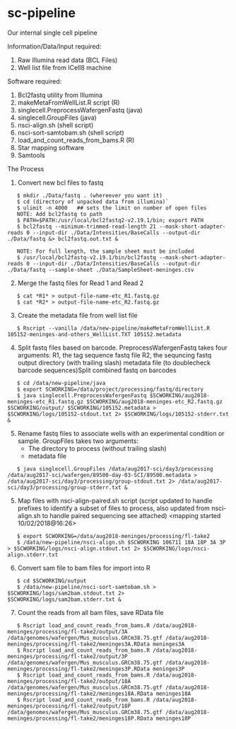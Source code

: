# sc-pipeline
Our internal single cell pipeline

Information/Data/Input required:
   1) Raw Illumina read data (BCL Files)
   2) Well list file from ICell8 machine
   
Software required:
   1) Bcl2fastq utility from Illumina
   2) makeMetaFromWellList.R script  (R)
   3) singlecell.PreprocessWafergenFastq (java)
   4) singlecell.GroupFiles (java)
   5) nsci-align.sh (shell script)
   6) nsci-sort-samtobam.sh (shell script)
   7) load_and_count_reads_from_bams.R (R)
   8) Star mapping software
   9) Samtools
   
   
The Process   
   
1) Convert new bcl files to fastq
```  
   $ mkdir ./Data/fastq . (whereever you want it)
   $ cd (directory of unpacked data from illumina)`
   $ ulimit -n 4000   ## sets the limit on number of open files
   NOTE: Add bcl2fastq to path 
   $ PATH=$PATH:/usr/local/bcl2fastq2-v2.19.1/bin; export PATH
   $ bcl2fastq --minimum-trimmed-read-length 21 --mask-short-adapter-reads 0 --input-dir ./Data/Intensities/BaseCalls --output-dir ./Data/fastq &> bcl2fastq.out.txt &

   NOTE: For full length, the sample sheet must be included
   $ /usr/local/bcl2fastq-v2.19.1/bin/bcl2fastq --mask-short-adapter-reads 0 --input-dir ./Data/Intensities/BaseCalls --output-dir ./Data/fastq --sample-sheet ./Data/SampleSheet-meninges.csv
``` 
2) Merge the fastq files for Read 1 and Read 2
```
   $ cat *R1* > output-file-name-etc_R1.fastq.gz
   $ cat *R2* > output-file-name-etc_R2.fastq.gz
```
3) Create the metadata file from well list file
```
   $ Rscript --vanilla /data/new-pipeline/makeMetaFromWellList.R 105152-meninges-and-others_WellList.TXT 105152.metadata
```
4)  Split fastq files based on barcode. PreprocessWafergenFastq takes four arguments:
                      R1, the tag sequence fastq file
                      R2, the sequncing fastq
                      output directory (with trailing slash)
                      metadata file (to doublecheck barcode sequences)Split combined fastq on barcodes
                      
```
   $ cd /data/new-pipeline/java
   $ export SCWORKING=/data/project/processing/fastq/directory
   $ java singlecell.PreprocessWafergenFastq $SCWORKING/aug2018-meninges-etc_R1.fastq.gz $SCWORKING/aug2018-meninges-etc_R2.fastq.gz $SCWORKING/output/ $SCWORKING/105152.metadata > $SCWORKING/logs/105152-stdout.txt 2> $SCWORKING/logs/105152-stderr.txt &
```
5) Rename fastq files to associate wells with an experimental condition or sample.  GroupFiles takes two arguments:
    * The directory to process (without trailing slash)
    * metadata file
```
   $ java singlecell.GroupFiles /data/aug2017-sci/day3/processing /data/aug2017-sci/wafergen/89500-day-03-SCI/89500.metadata > /data/aug2017-sci/day3/processing/group-stdout.txt 2> /data/aug2017-sci/day3/processing/group-stderr.txt &
```
5) Map files with nsci-align-paired.sh script (script updated to handle prefixes to identify a subset of files to process, also updated from nsci-align.sh to handle paired sequencing see attached) <mapping started 10/02/2018@16:26>
```
   $ export SCWORKING=/data/aug2018-meninges/processing/fl-take2
   $ /data/new-pipeline/nsci-align.sh $SCWORKING 106711 18A 18P 3A 3P > $SCWORKING/logs/nsci-align.stdout.txt 2> $SCWORKING/logs/nsci-align.stderr.txt
```
6) Convert sam file to bam files for import into R
```
   $ cd $SCWORKING/output
   $ /data/new-pipeline/nsci-sort-samtobam.sh > $SCWORKING/logs/sam2bam.stdout.txt 2> $SCWORKING/logs/sam2bam.stderr.txt &
```
7) Count the reads from all bam files, save RData file
```
   $ Rscript load_and_count_reads_from_bams.R /data/aug2018-meninges/processing/fl-take2/output/3A  /data/genomes/wafergen/Mus_musculus.GRCm38.75.gtf /data/aug2018-meninges/processing/fl-take2/meninges3A.RData meninges3A
   $ Rscript load_and_count_reads_from_bams.R /data/aug2018-meninges/processing/fl-take2/output/3P  /data/genomes/wafergen/Mus_musculus.GRCm38.75.gtf /data/aug2018-meninges/processing/fl-take2/meninges3P.RData meninges3P
   $ Rscript load_and_count_reads_from_bams.R /data/aug2018-meninges/processing/fl-take2/output/18A  /data/genomes/wafergen/Mus_musculus.GRCm38.75.gtf /data/aug2018-meninges/processing/fl-take2/meninges18A.RData meninges18A
   $ Rscript load_and_count_reads_from_bams.R /data/aug2018-meninges/processing/fl-take2/output/18P  /data/genomes/wafergen/Mus_musculus.GRCm38.75.gtf /data/aug2018-meninges/processing/fl-take2/meninges18P.RData meninges18P
```
